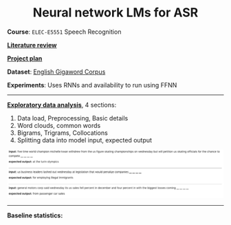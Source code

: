 # <center> Neural network LMs for ASR </center>

**Course**: `ELEC-E5551` Speech Recognition

**[Literature review](https://docs.google.com/document/d/1KlBNfJWY0pv8c1Q6QQlK82AepUpb-hZYQHmQXQckLF0/edit)**

**[Project plan](https://docs.google.com/document/d/1pQ9311POMwUWQ9c4YOJZzl8wROE7AqnUl2_4XWKCfxQ/edit)**

**Dataset**: [English Gigaword Corpus](https://catalog.ldc.upenn.edu/LDC2003T05)

**Experiments**: Uses RNNs and availability to run using FFNN  

----

**[Exploratory data analysis](exploratory_data_analysis.ipynb)**, 4 sections:
1. Data load, Preprocessing, Basic details
2. Word clouds, common words
3. Bigrams, Trigrams, Collocations
4. Splitting data into model input, expected output

![sample_data](./resources/sample_data.jpg)

----

**Baseline statistics:**
